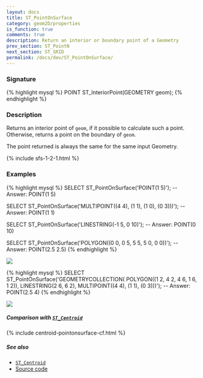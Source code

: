 ```yaml
---
layout: docs
title: ST_PointOnSurface
category: geom2D/properties
is_function: true
comments: true
description: Return an interior or boundary point of a Geometry
prev_section: ST_PointN
next_section: ST_SRID
permalink: /docs/dev/ST_PointOnSurface/
---
```


### Signature

{% highlight mysql %}
POINT ST_InteriorPoint(GEOMETRY geom);
{% endhighlight %}

### Description

Returns an interior point of `geom`, if it possible to calculate such a point.
Otherwise, returns a point on the boundary of `geom`.

The point returned is always the same for the same input Geometry.

{% include sfs-1-2-1.html %}

### Examples

{% highlight mysql %}
SELECT ST_PointOnSurface('POINT(1 5)');
-- Answer: POINT(1 5)

SELECT ST_PointOnSurface('MULTIPOINT((4 4), (1 1), (1 0), (0 3)))');
-- Answer: POINT(1 1)

SELECT ST_PointOnSurface('LINESTRING(-1 5, 0 10)');
-- Answer: POINT(0 10)

SELECT ST_PointOnSurface('POLYGON((0 0, 0 5, 5 5, 5 0, 0 0))');
-- Answer: POINT(2.5 2.5)
{% endhighlight %}

<img class="displayed" src="../ST_PointOnSurface_1.png"/>

{% highlight mysql %}
SELECT ST_PointOnSurface('GEOMETRYCOLLECTION(
                             POLYGON((1 2, 4 2, 4 6, 1 6, 1 2)),
                             LINESTRING(2 6, 6 2),
                             MULTIPOINT((4 4), (1 1), (0 3)))');
-- Answer: POINT(2.5 4)
{% endhighlight %}

<img class="displayed" src="../ST_PointOnSurface_2.png"/>

##### Comparison with [`ST_Centroid`](../ST_Centroid)

{% include centroid-pointonsurface-cf.html %}

##### See also

* [`ST_Centroid`](../ST_Centroid)
* <a href="https://github.com/irstv/H2GIS/blob/master/h2spatial/src/main/java/org/h2gis/h2spatial/internal/function/spatial/properties/ST_PointOnSurface.java" target="_blank">Source code</a>
